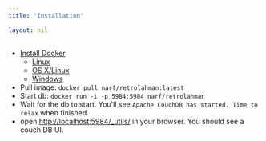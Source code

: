 ```yaml
---
title: 'Installation'

layout: nil
---
```


* [Install Docker](https://www.docker.io/gettingstarted/#h_installation)
  * [Linux](https://www.docker.io/gettingstarted/#h_installation)
  * [OS X/Linux](http://docs.docker.io/en/latest/installation/mac/)
  * [Windows](http://docs.docker.io/en/latest/installation/windows/)
* Pull image: `docker pull narf/retrolahman:latest`
* Start db:  `docker run -i -p 5984:5984 narf/retrolahman`
* Wait for the db to start.  You'll see `Apache CouchDB has started. Time to
  relax` when finished.
* open [http://localhost:5984/\_utils/](http://localhost:5984/_utils/) in your
  browser.  You should see a couch DB UI.
